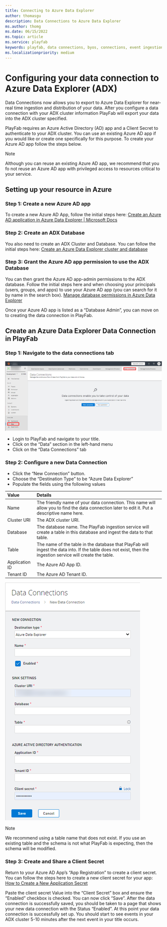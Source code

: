 ```yaml
---
title: Connecting to Azure Data Explorer
author: thomasgu
description: Data Connections to Azure Data Explorer
ms.author: thomg
ms.date: 06/15/2022
ms.topic: article
ms.service: playfab
keywords: playfab, data connections, byos, connections, event ingestion
ms.localizationpriority: medium
---
```

# Configuring your data connection to Azure Data Explorer (ADX)

Data Connections now allows you to export to Azure Data Explorer for near-real time ingestion and distribution of your data. After you configure a data connection with your ADX cluster information PlayFab will export your data into the ADX cluster specified. 

PlayFab requires an Azure Active Directory (AD) app and a Client Secret to authenticate to your ADX cluster. You can use an existing Azure AD app if you would like or create one specifically for this purpose. To create your Azure AD app follow the steps below. 

> [!Note]
> Although you can reuse an existing Azure AD app, we recommend that you fo not reuse an Azure AD app with privileged access to resources critical to your service. 

## Setting up your resource in Azure

### Step 1: Create a new Azure AD app
To create a new Azure AD App, follow the initial steps here: [Create an Azure AD application in Azure Data Explorer | Microsoft Docs](/azure/data-explorer/provision-azure-ad-app#create-azure-ad-application-registration)

### Step 2: Create an ADX Database
You also need to create an ADX Cluster and Database. You can follow the initial steps here:
[Create an Azure Data Explorer cluster and database](/azure/data-explorer/create-cluster-database-portal)

### Step 3: Grant the Azure AD app permission to use the ADX Database
You can then grant the Azure AD app-admin permissions to the ADX database. Follow the initial steps here and when choosing your principals (users, groups, and apps) to use your Azure AD app (you can search for it by name in the search box).
[Manage database permissions in Azure Data Explorer](/azure/data-explorer/manage-database-permissions)

Once your Azure AD app is listed as a “Database Admin”, you can move on to creating the data connection in PlayFab.

## Create an Azure Data Explorer Data Connection in PlayFab

### Step 1: Navigate to the data connections tab

![Screenshot of PlayFab data connections tab](media/navigate-to-data-connections-tab.png "PlayFab data connections tab") 

- Login to PlayFab and navigate to your title.
- Click on the “Data” section in the left-hand menu
- Click on the “Data Connections” tab

### Step 2: Configure a new Data Connection

- Click the “New Connection” button.
- Choose the “Destination Type” to be “Azure Data Explorer”
- Populate the fields using the following values  

| Value | Details |
|:-----------|:-----------|
|Name | The friendly name of your data connection. This name will allow you to find the data connection later to edit it. Put a descriptive name here. 
| Cluster URI  | The ADX cluster URI.|
| Database | The database name. The PlayFab ingestion service will create a table in this database and ingest the data to that table. |
| Table | The name of the table in the database that PlayFab will ingest the data into. If the table does not exist, then the ingestion service will create the table. |
| Application ID | The Azure AD App ID. |
| Tenant ID | The Azure AD Tenant ID. |

![Screenshot of configuring and ADX data connection](media/configure-new-data-connection.png "ADX data connection configuration") 

> [!Note]
> We recommend using a table name that does not exist. If you use an existing table and the schema is not what PlayFab is expecting, then the schema will be modified. 

### Step 3: Create and Share a Client Secret 

Return to your Azure AD App’s “App Registration” to create a client secret. You can follow the steps here to create a new client secret for your app: [How to Create a New Application Secret](/azure/active-directory/develop/howto-create-service-principal-portal#option-2-create-a-new-application-secret) 

Paste the client secret Value into the “Client Secret” box and ensure the “Enabled” checkbox is checked. You can now click “Save”. After the data connection is successfully saved, you should be taken to a page that shows your new data connection with the Status “Enabled”. At this point your data connection is successfully set up. You should start to see events in your ADX cluster 5-10 minutes after the next event in your title occurs.
